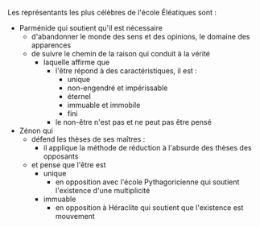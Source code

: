 Les représentants les plus célèbres de l'école Éléatiques sont :

- Parménide qui soutient qu'il est nécessaire
  - d'abandonner le monde des sens et des opinions, le domaine des apparences
  - de suivre le chemin de la raison qui conduit à la vérité
    - laquelle affirme que
      - l'être répond à des caractéristiques, il est :
        - unique
        - non-engendré et impérissable
        - éternel
        - immuable et immobile
        - fini
      - le non-être n'est pas et ne peut pas être pensé
- Zénon qui
  - défend les thèses de ses maîtres :
    - il applique la méthode de réduction à l'absurde des thèses des opposants
  - et pense que l'être est
    - unique
      - en opposition avec l'école Pythagoricienne qui soutient l'existence d'une multiplicité
    - immuable
      - en opposition à Héraclite qui soutient que l'existence est mouvement
